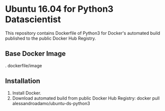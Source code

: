 # Ubuntu 16.04 for Python3 Datascientist
This repository contains Dockerfile of Python3 for Docker's automated build published to the public Docker Hub Registry.

## Base Docker Image
. dockerfile/image

## Installation 
1. Install Docker.
2. Download automated build from public Docker Hub Registry: 
  docker pull alessandroadamo/ubuntu-ds-python3
